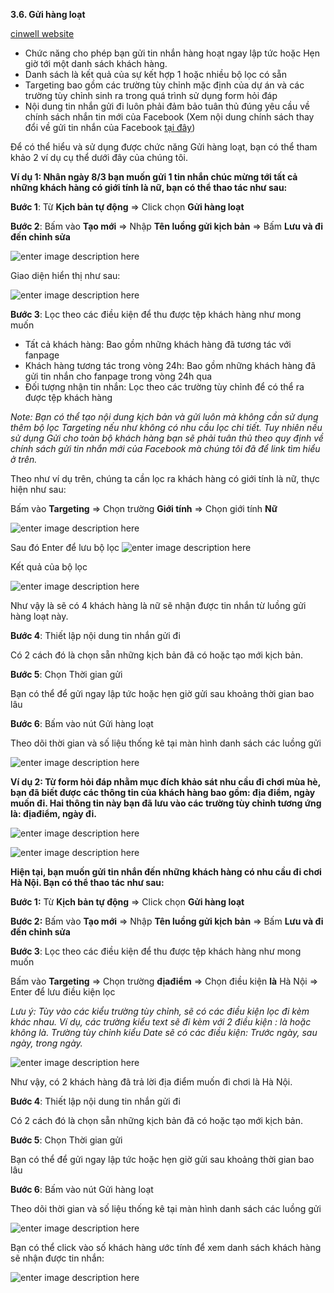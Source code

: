  **3.6. Gửi hàng loạt**

[cinwell website](https://www.youtube.com/embed/RB4jj8J-qpM ':include :type=iframe width=100% height=400px')

- Chức năng cho phép bạn gửi tin nhắn hàng hoạt ngay lập tức hoặc Hẹn giờ tới một danh sách khách hàng.
- Danh sách là kết quả của sự kết hợp 1 hoặc nhiều bộ lọc có sẵn 
- Targeting bao gồm các trường tùy chỉnh mặc định của dự án và các trường tùy chỉnh sinh ra trong quá trình sử dụng form hỏi đáp
- Nội dung tin nhắn gửi đi luôn phải đảm bảo tuân thủ đúng yêu cầu về chính sách nhắn tin mới của Facebook (Xem nội dung chính sách thay đổi về gửi tin nhắn của Facebook [tại đây](https://chat.bizfly.vn/guides/#/notice/4tagoffacebook))

Để có thể hiểu và sử dụng được chức năng Gửi hàng loạt, bạn có thể tham khảo 2 ví dụ cụ thể dưới đây của chúng tôi.

**Ví dụ 1: Nhân ngày 8/3 bạn muốn gửi 1 tin nhắn chúc mừng tới tất cả những khách hàng có giới tính là nữ, bạn có thể thao tác như sau:**

**Bước 1**: Từ **Kịch bản tự động** => Click chọn **Gửi hàng loạt**

**Bước 2**: Bấm vào **Tạo mới** => Nhập **Tên luồng gửi kịch bản** => Bấm **Lưu và đi đến chỉnh sửa**

![enter image description here](https://static8.muarecdn.com/original/muare/images/2020/05/19/5604143_ghl1.png)

Giao diện hiển thị như sau:

![enter image description here](https://static8.muarecdn.com/original/muare/images/2020/05/19/5604156_ghl2.png)

**Bước 3**: Lọc theo các điều kiện để thu được tệp khách hàng như mong muốn

- Tất cả khách hàng: Bao gồm những khách hàng đã tương tác với fanpage
- Khách hàng tương tác trong vòng 24h: Bao gồm những khách hàng đã gửi tin nhắn cho fanpage trong vòng 24h qua
- Đối tượng nhận tin nhắn: Lọc theo các trường tùy chỉnh để có thể ra được tệp khách hàng

*Note: Bạn có thể tạo nội dung kịch bản và gửi luôn mà không cần sử dụng thêm bộ lọc Targeting nếu như không có nhu cầu lọc chi tiết. Tuy nhiên nếu sử dụng Gửi cho toàn bộ khách hàng bạn sẽ phải tuân thủ theo quy định về chính sách gửi tin nhắn mới của Facebook mà chúng tôi đã để link tìm hiểu ở trên.*

Theo như ví dụ trên, chúng ta cần lọc ra khách hàng có giới tính là nữ, thực hiện như sau:

Bấm vào **Targeting** =>  Chọn trường **Giới tính** => Chọn giới tính **Nữ** 

![enter image description here](https://static8.muarecdn.com/original/muare/images/2020/05/19/5604179_ghl3.png)

 Sau đó Enter để lưu bộ lọc
 ![enter image description here](https://static8.muarecdn.com/original/muare/images/2020/05/19/5604180_ghl4.png)

Kết quả của bộ lọc 

![enter image description here](https://static8.muarecdn.com/original/muare/images/2020/05/19/5604185_ghl6.png)

Như vậy là sẽ có 4 khách hàng là nữ sẽ nhận được tin nhắn từ luồng gửi hàng loạt này.

**Bước 4**: Thiết lập nội dung tin nhắn gửi đi

Có 2 cách đó là chọn sẵn những kịch bản đã có hoặc tạo mới kịch bản.

**Bước 5**:  Chọn Thời gian gửi

Bạn có thể để gửi ngay lập tức hoặc hẹn giờ gửi sau khoảng thời gian bao lâu

**Bước 6**: Bấm vào nút Gửi hàng loạt

Theo dõi thời gian và số liệu thống kê tại màn hình danh sách các luồng gửi

![enter image description here](https://static8.muarecdn.com/original/muare/images/2020/05/19/5604201_ghl7.png)

**Ví dụ 2: Từ form hỏi đáp nhằm mục đích khảo sát nhu cầu đi chơi mùa hè, bạn đã biết được các thông tin của khách hàng bao gồm: địa điểm, ngày muốn đi. Hai thông tin này bạn đã lưu vào các trường tùy chỉnh tương ứng là: địađiểm, ngày đi.**

![enter image description here](https://static8.muarecdn.com/original/muare/images/2020/05/20/5604844_ghl8.png)

![enter image description here](https://static8.muarecdn.com/original/muare/images/2020/05/20/5604856_ghl10.png)

**Hiện tại, bạn muốn gửi tin nhắn đến những khách hàng có nhu cầu đi chơi Hà Nội. Bạn có thể thao tác như sau:**

**Bước 1:** Từ **Kịch bản tự động** => Click chọn **Gửi hàng loạt**

**Bước 2:** Bấm vào **Tạo mới** => Nhập **Tên luồng gửi kịch bản** => Bấm **Lưu và đi đến chỉnh sửa**

**Bước 3**: Lọc theo các điều kiện để thu được tệp khách hàng như mong muốn

Bấm vào **Targeting** =>  Chọn trường **địađiểm** => Chọn điều kiện **là** Hà Nội => Enter để lưu điều kiện lọc

*Lưu ý: Tùy vào các kiểu trường tùy chỉnh, sẽ có các điều kiện lọc đi kèm khác nhau. Ví dụ, các trường kiểu text sẽ đi kèm với 2 điều kiện : là hoặc không là. Trường tùy chỉnh kiểu Date sẽ có các điều kiện: Trước ngày, sau ngày, trong ngày.*

![enter image description here](https://static8.muarecdn.com/original/muare/images/2020/05/20/5605411_ghl11.png)

Như vậy, có 2 khách hàng đã trả lời địa điểm muốn đi chơi là Hà Nội. 

**Bước 4**: Thiết lập nội dung tin nhắn gửi đi

Có 2 cách đó là chọn sẵn những kịch bản đã có hoặc tạo mới kịch bản.

**Bước 5**:  Chọn Thời gian gửi

Bạn có thể để gửi ngay lập tức hoặc hẹn giờ gửi sau khoảng thời gian bao lâu

**Bước 6**: Bấm vào nút Gửi hàng loạt

Theo dõi thời gian và số liệu thống kê tại màn hình danh sách các luồng gửi

![enter image description here](https://static8.muarecdn.com/original/muare/images/2020/05/20/5605418_ghl13.png)

Bạn có thể click vào số khách hàng ước tính để xem danh sách khách hàng sẽ nhận được tin nhắn:

![enter image description here](https://static8.muarecdn.com/original/muare/images/2020/05/20/5605426_ghl14.png)